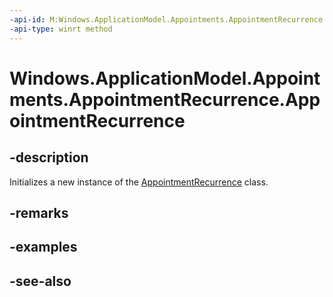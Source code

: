 ```yaml
---
-api-id: M:Windows.ApplicationModel.Appointments.AppointmentRecurrence.#ctor
-api-type: winrt method
---
```


<!-- Method syntax
public AppointmentRecurrence()
-->

# Windows.ApplicationModel.Appointments.AppointmentRecurrence.AppointmentRecurrence

## -description
Initializes a new instance of the [AppointmentRecurrence](appointmentrecurrence.md) class.

## -remarks

## -examples

## -see-also
